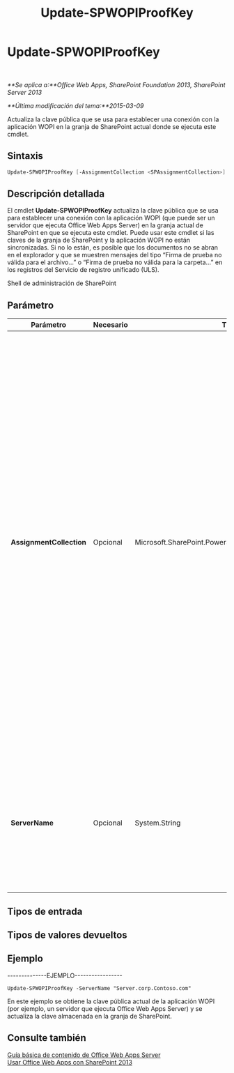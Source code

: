﻿---
title: Update-SPWOPIProofKey
TOCTitle: Update-SPWOPIProofKey
ms:assetid: fe7f3a87-082e-4a43-a5f3-7be41d8e91a3
ms:mtpsurl: https://technet.microsoft.com/es-es/library/JJ219460(v=office.15)
ms:contentKeyID: 48793552
ms.date: 12/18/2017
mtps_version: v=office.15
ms.translationtype: HT
---

# Update-SPWOPIProofKey

 

_**Se aplica a:**Office Web Apps, SharePoint Foundation 2013, SharePoint Server 2013_

_**Última modificación del tema:**2015-03-09_

Actualiza la clave pública que se usa para establecer una conexión con la aplicación WOPI en la granja de SharePoint actual donde se ejecuta este cmdlet.

## Sintaxis

```PowerShell
Update-SPWOPIProofKey [-AssignmentCollection <SPAssignmentCollection>] [-ServerName <String>]
```

## Descripción detallada

El cmdlet **Update-SPWOPIProofKey** actualiza la clave pública que se usa para establecer una conexión con la aplicación WOPI (que puede ser un servidor que ejecuta Office Web Apps Server) en la granja actual de SharePoint en que se ejecuta este cmdlet. Puede usar este cmdlet si las claves de la granja de SharePoint y la aplicación WOPI no están sincronizadas. Si no lo están, es posible que los documentos no se abran en el explorador y que se muestren mensajes del tipo “Firma de prueba no válida para el archivo…” o “Firma de prueba no válida para la carpeta...” en los registros del Servicio de registro unificado (ULS).

Shell de administración de SharePoint

## Parámetro


<table>
<colgroup>
<col style="width: 25%" />
<col style="width: 25%" />
<col style="width: 25%" />
<col style="width: 25%" />
</colgroup>
<thead>
<tr class="header">
<th>Parámetro</th>
<th>Necesario</th>
<th>Tipo</th>
<th>Descripción</th>
</tr>
</thead>
<tbody>
<tr class="odd">
<td><p><strong>AssignmentCollection</strong></p></td>
<td><p>Opcional</p></td>
<td><p>Microsoft.SharePoint.PowerShell.SPAssignmentCollection</p></td>
<td><p>Administra objetos para su correcta eliminación. El uso de objetos como <strong>SPWeb</strong> o <strong>SPSite</strong> puede requerir una gran cantidad de memoria y su uso en scripts de Windows PowerShell requiere una administración adecuada de la memoria. Mediante el uso del objeto <strong>SPAssignment</strong> se pueden asignar objetos a una variable y eliminar los objetos cuando ya no sean necesarios para liberar memoria. Cuando se usan los objetos <strong>SPWeb</strong>, <strong>SPSite</strong> o <strong>SPSiteAdministration</strong>, los objetos se eliminan automáticamente si no se usa una colección de asignaciones o el parámetro <strong>Global</strong>.</p>
<div class="alert">

> [!NOTE]
> Cuando se usa el parámetro <STRONG>Global</STRONG>, todos los objetos se guardan en el almacén global. Si los objetos no se usan de forma inmediata o se eliminan mediante el comando <STRONG>Stop-SPAssignment</STRONG>, puede producirse un error de memoria insuficiente.


</div></td>
</tr>
<tr class="even">
<td><p><strong>ServerName</strong></p></td>
<td><p>Opcional</p></td>
<td><p>System.String</p></td>
<td><p>Especifica la aplicación WOPI de la que se obtendrá la clave. Puede ser un servidor que ejecute Office Web Apps Server. Si falta este parámetro, se actualizarán las claves públicas de todas las aplicaciones WOPI conectadas a la granja actual de SharePoint.</p></td>
</tr>
</tbody>
</table>


## Tipos de entrada

## Tipos de valores devueltos

## Ejemplo

\--------------EJEMPLO-----------------

    Update-SPWOPIProofKey -ServerName "Server.corp.Contoso.com"

En este ejemplo se obtiene la clave pública actual de la aplicación WOPI (por ejemplo, un servidor que ejecuta Office Web Apps Server) y se actualiza la clave almacenada en la granja de SharePoint.

## Consulte también


[Guía básica de contenido de Office Web Apps Server](content-roadmap-for-office-web-apps-server.md)  
[Usar Office Web Apps con SharePoint 2013](use-office-web-apps-with-sharepoint-2013.md)

